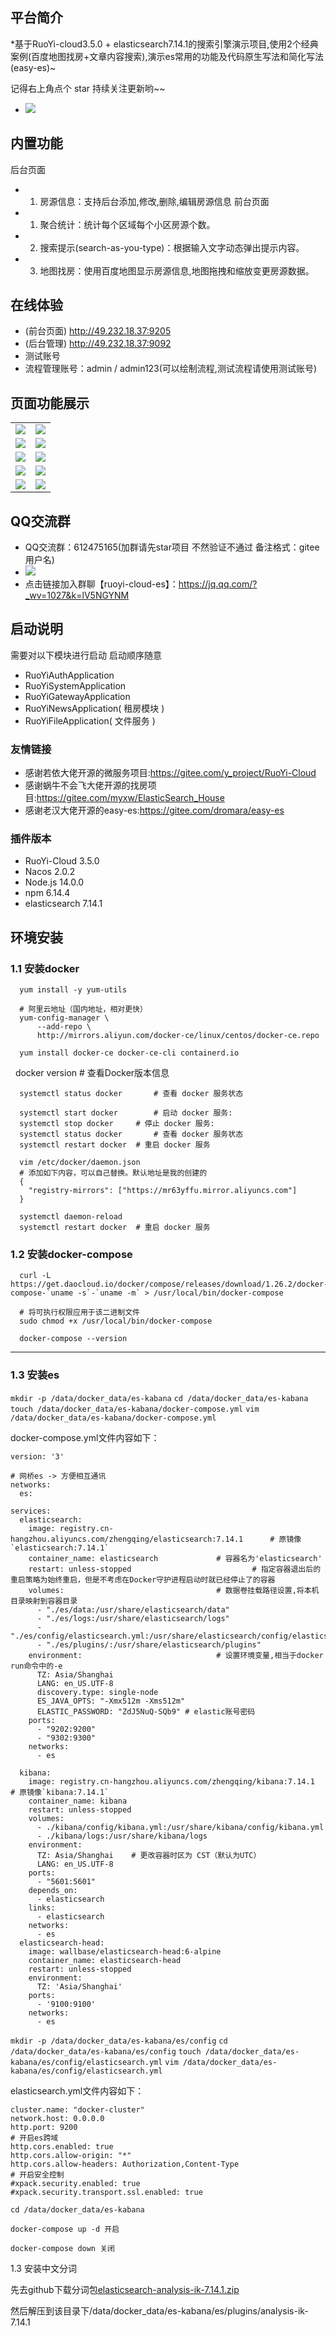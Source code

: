 ## 平台简介

*基于RuoYi-cloud3.5.0 + elasticsearch7.14.1的搜索引擎演示项目,使用2个经典案例(百度地图找房+文章内容搜索),演示es常用的功能及代码原生写法和简化写法(easy-es)~

记得右上角点个 star 持续关注更新哟~~

* <img src="https://image-1304556315.cos.ap-beijing.myqcloud.com/star.png"/>

## 内置功能

后台页面

* 1.  房源信息：支持后台添加,修改,删除,编辑房源信息
      前台页面
* 1.  聚合统计：统计每个区域每个小区房源个数。
* 2.  搜索提示(search-as-you-type)：根据输入文字动态弹出提示内容。
* 3.  地图找房：使用百度地图显示房源信息,地图拖拽和缩放变更房源数据。

## 在线体验

* (前台页面) http://49.232.18.37:9205
* (后台管理) http://49.232.18.37:9092
* 测试账号
* 流程管理账号：admin / admin123(可以绘制流程,测试流程请使用测试账号)

## 页面功能展示

<table>
    <tr>
        <td><img src="https://es7-1304556315.cos.ap-nanjing.myqcloud.com/9205_map_01.png"/></td>
        <td><img src="https://es7-1304556315.cos.ap-nanjing.myqcloud.com/9205_map_02.png"/></td>
    </tr>
    <tr>
        <td><img src="https://es7-1304556315.cos.ap-nanjing.myqcloud.com/9205_map_03.png"/></td>
        <td><img src="https://es7-1304556315.cos.ap-nanjing.myqcloud.com/9205_map_04.png"/></td>
    </tr>
    <tr>
        <td><img src="https://es7-1304556315.cos.ap-nanjing.myqcloud.com/9205_shou_01.png"/></td>
        <td><img src="https://es7-1304556315.cos.ap-nanjing.myqcloud.com/9205_shou_02.png"/></td>
    </tr>
    <tr>
        <td><img src="https://es7-1304556315.cos.ap-nanjing.myqcloud.com/9205_shou_03.png"/></td>
        <td><img src="https://es7-1304556315.cos.ap-nanjing.myqcloud.com/9205_shou_04.png"/></td>
    </tr>
    <tr>
        <td><img src="https://es7-1304556315.cos.ap-nanjing.myqcloud.com/9092_house_01.png"/></td>
        <td><img src="https://es7-1304556315.cos.ap-nanjing.myqcloud.com/9092_house_02.png"/></td>
    </tr>
</table>


## QQ交流群

* QQ交流群：612475165(加群请先star项目 不然验证不通过 备注格式：gitee用户名)
* <img src="https://image-1304556315.cos.ap-beijing.myqcloud.com/star.png"/>
* 点击链接加入群聊【ruoyi-cloud-es】：https://jq.qq.com/?_wv=1027&k=lV5NGYNM

## 启动说明

需要对以下模块进行启动 启动顺序随意

* RuoYiAuthApplication
* RuoYiSystemApplication
* RuoYiGatewayApplication
* RuoYiNewsApplication( 租房模块 )
* RuoYiFileApplication( 文件服务 )

### 友情链接

* 感谢若依大佬开源的微服务项目:https://gitee.com/y_project/RuoYi-Cloud
* 感谢蜗牛不会飞大佬开源的找房项目:https://gitee.com/myxw/ElasticSearch_House
* 感谢老汉大佬开源的easy-es:https://gitee.com/dromara/easy-es

### 插件版本

* RuoYi-Cloud 3.5.0
* Nacos 2.0.2
* Node.js 14.0.0
* npm 6.14.4
* elasticsearch 7.14.1

## 环境安装

### 1.1 安装docker

	  yum install -y yum-utils
	
	  # 阿里云地址（国内地址，相对更快）
	  yum-config-manager \
	      --add-repo \
	      http://mirrors.aliyun.com/docker-ce/linux/centos/docker-ce.repo
	
	  yum install docker-ce docker-ce-cli containerd.io


​
​	  docker version # 查看Docker版本信息
​

	  systemctl status docker		# 查看 docker 服务状态
	
	  systemctl start docker		# 启动 docker 服务:
	  systemctl stop docker		# 停止 docker 服务:
	  systemctl status docker		# 查看 docker 服务状态
	  systemctl restart docker	# 重启 docker 服务
	
	  vim /etc/docker/daemon.json
	  # 添加如下内容，可以自己替换。默认地址是我的创建的
	  {
	    "registry-mirrors": ["https://mr63yffu.mirror.aliyuncs.com"]
	  }
	
	  systemctl daemon-reload
	  systemctl restart docker	# 重启 docker 服务

### 1.2 安装docker-compose

	  curl -L https://get.daocloud.io/docker/compose/releases/download/1.26.2/docker-compose-`uname -s`-`uname -m` > /usr/local/bin/docker-compose
	
	  # 将可执行权限应用于该二进制文件
	  sudo chmod +x /usr/local/bin/docker-compose
	
	  docker-compose --version

------

### 1.3 安装es

`mkdir -p /data/docker_data/es-kabana`
`cd /data/docker_data/es-kabana`
`touch /data/docker_data/es-kabana/docker-compose.yml`
`vim /data/docker_data/es-kabana/docker-compose.yml`

docker-compose.yml文件内容如下：

	version: '3'
	
	# 网桥es -> 方便相互通讯
	networks:
	  es:
	
	services:
	  elasticsearch:
	    image: registry.cn-hangzhou.aliyuncs.com/zhengqing/elasticsearch:7.14.1      # 原镜像`elasticsearch:7.14.1`
	    container_name: elasticsearch             # 容器名为'elasticsearch'
	    restart: unless-stopped                           # 指定容器退出后的重启策略为始终重启，但是不考虑在Docker守护进程启动时就已经停止了的容器
	    volumes:                                  # 数据卷挂载路径设置,将本机目录映射到容器目录
	      - "./es/data:/usr/share/elasticsearch/data"
	      - "./es/logs:/usr/share/elasticsearch/logs"
	      - "./es/config/elasticsearch.yml:/usr/share/elasticsearch/config/elasticsearch.yml"
	      - "./es/plugins/:/usr/share/elasticsearch/plugins"
	    environment:                              # 设置环境变量,相当于docker run命令中的-e
	      TZ: Asia/Shanghai
	      LANG: en_US.UTF-8
	      discovery.type: single-node
	      ES_JAVA_OPTS: "-Xmx512m -Xms512m"
	      ELASTIC_PASSWORD: "ZdJ5NuQ-SQb9" # elastic账号密码
	    ports:
	      - "9202:9200"
	      - "9302:9300"
	    networks:
	      - es
	
	  kibana:
	    image: registry.cn-hangzhou.aliyuncs.com/zhengqing/kibana:7.14.1       # 原镜像`kibana:7.14.1`
	    container_name: kibana
	    restart: unless-stopped
	    volumes:
	      - ./kibana/config/kibana.yml:/usr/share/kibana/config/kibana.yml
	      - ./kibana/logs:/usr/share/kibana/logs
	    environment:
	      TZ: Asia/Shanghai    # 更改容器时区为 CST（默认为UTC）
	      LANG: en_US.UTF-8
	    ports:
	      - "5601:5601"
	    depends_on:
	      - elasticsearch
	    links:
	      - elasticsearch
	    networks:
	      - es
	  elasticsearch-head:
	    image: wallbase/elasticsearch-head:6-alpine
	    container_name: elasticsearch-head
	    restart: unless-stopped
	    environment:
	      TZ: 'Asia/Shanghai'
	    ports:
	      - '9100:9100'
	    networks:
	      - es

`mkdir -p /data/docker_data/es-kabana/es/config`
`cd /data/docker_data/es-kabana/es/config`
`touch /data/docker_data/es-kabana/es/config/elasticsearch.yml`
`vim /data/docker_data/es-kabana/es/config/elasticsearch.yml`

elasticsearch.yml文件内容如下：

```
cluster.name: "docker-cluster"
network.host: 0.0.0.0
http.port: 9200
# 开启es跨域
http.cors.enabled: true
http.cors.allow-origin: "*"
http.cors.allow-headers: Authorization,Content-Type
# 开启安全控制
#xpack.security.enabled: true
#xpack.security.transport.ssl.enabled: true
```

`cd /data/docker_data/es-kabana`

`docker-compose up -d 开启`

`docker-compose down 关闭`

1.3 安装中文分词

先去github下载分词包[elasticsearch-analysis-ik-7.14.1.zip](https://github.com/medcl/elasticsearch-analysis-ik/releases/download/v7.14.1/elasticsearch-analysis-ik-7.14.1.zip)

然后解压到该目录下/data/docker_data/es-kabana/es/plugins/analysis-ik-7.14.1